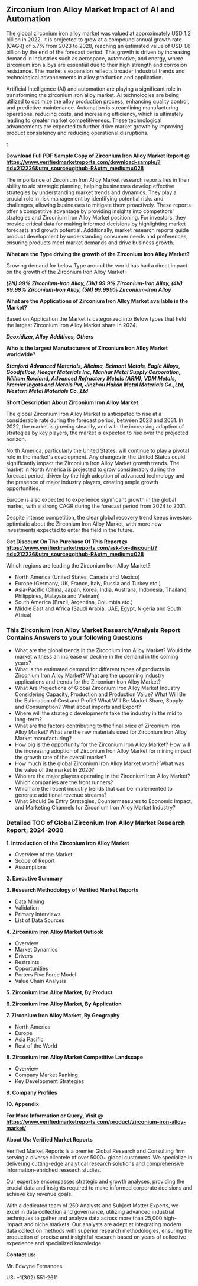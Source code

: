 <h2>Zirconium Iron Alloy Market Impact of AI and Automation</h2><p>The global zirconium iron alloy market was valued at approximately USD 1.2 billion in 2022. It is projected to grow at a compound annual growth rate (CAGR) of 5.7% from 2023 to 2028, reaching an estimated value of USD 1.6 billion by the end of the forecast period. This growth is driven by increasing demand in industries such as aerospace, automotive, and energy, where zirconium iron alloys are essential due to their high strength and corrosion resistance. The market's expansion reflects broader industrial trends and technological advancements in alloy production and application.</p><p>Artificial Intelligence (AI) and automation are playing a significant role in transforming the zirconium iron alloy market. AI technologies are being utilized to optimize the alloy production process, enhancing quality control, and predictive maintenance. Automation is streamlining manufacturing operations, reducing costs, and increasing efficiency, which is ultimately leading to greater market competitiveness. These technological advancements are expected to further drive market growth by improving product consistency and reducing operational disruptions.</p>t</p><p id="" class=""><strong>Download Full PDF Sample Copy of Zirconium Iron Alloy Market Report @ <a href="https://www.verifiedmarketreports.com/download-sample/?rid=212226&utm_source=github-R&utm_medium=028" target="_blank">https://www.verifiedmarketreports.com/download-sample/?rid=212226&utm_source=github-R&utm_medium=028</a></strong></p><p>The importance of&nbsp;Zirconium Iron Alloy Market research reports lies in their ability to aid strategic planning, helping businesses develop effective strategies by understanding market trends and dynamics. They play a crucial role in risk management by identifying potential risks and challenges, allowing businesses to mitigate them proactively. These reports offer a competitive advantage by providing insights into competitors' strategies and Zirconium Iron Alloy Market positioning. For investors, they provide critical data for making informed decisions by highlighting market forecasts and growth potential. Additionally, market research reports guide product development by understanding consumer needs and preferences, ensuring products meet market demands and drive business growth.</p><p><strong>What are the&nbsp;Type driving the growth of the Zirconium Iron Alloy Market?</strong></p><p id="" class="">Growing demand for below Type around the world has had a direct impact on the growth of the Zirconium Iron Alloy Market:</p><em><strong>(2N) 99% Zirconium-Iron Alloy, (3N) 99.9% Zirconium-Iron Alloy, (4N) 99.99% Zirconium-Iron Alloy, (5N) 99.999% Zirconium-Iron Alloy</strong></em></p><strong>What are the&nbsp;Applications&nbsp;of Zirconium Iron Alloy Market available in the Market?</strong></p><p id="" class="">Based on Application the Market is categorized into Below types that held the largest Zirconium Iron Alloy Market share In 2024.</p><em><strong>Deoxidizer, Alloy Additives, Others</strong></em></p><strong>Who is the largest Manufacturers of Zirconium Iron Alloy Market worldwide?</strong></p><p><em><strong>Stanford Advanced Materials, Alleima, Belmont Metals, Eagle Alloys, Goodfellow, Heeger Materials Inc, Manhar Metal Supply Corporation, William Rowland, Advanced Refractory Metals (ARM), VDM Metals, Premier Ingots and Metals Pvt, Jinzhou Haixin Metal Materials Co.,Ltd, Western Metal Materials Co.,Ltd</strong></em></p><p id="" class=""><strong>Short Description About Zirconium Iron Alloy Market:</strong></p><p>The global Zirconium Iron Alloy Market is anticipated to rise at a considerable rate during the forecast period, between 2023 and 2031. In 2022, the market is growing steadily, and with the increasing adoption of strategies by key players, the market is expected to rise over the projected horizon.</p><p>North America, particularly the United States, will continue to play a pivotal role in the market's development. Any changes in the United States could significantly impact the Zirconium Iron Alloy Market growth trends. The market in North America is projected to grow considerably during the forecast period, driven by the high adoption of advanced technology and the presence of major industry players, creating ample growth opportunities.</p><p>Europe is also expected to experience significant growth in the global market, with a strong CAGR during the forecast period from 2024 to 2031.</p><p>Despite intense competition, the clear global recovery trend keeps investors optimistic about the Zirconium Iron Alloy Market, with more new investments expected to enter the field in the future.</p><p id="" class=""><strong>Get Discount On The Purchase Of This Report @ <a href="https://www.verifiedmarketreports.com/ask-for-discount/?rid=212226&utm_source=github-R&utm_medium=028" target="_blank">https://www.verifiedmarketreports.com/ask-for-discount/?rid=212226&utm_source=github-R&utm_medium=028</a></strong></p>Which regions are leading the Zirconium Iron Alloy Market?</p><ul><li>North America (United States, Canada and Mexico)</li><li>Europe (Germany, UK, France, Italy, Russia and Turkey etc.)</li><li>Asia-Pacific (China, Japan, Korea, India, Australia, Indonesia, Thailand, Philippines, Malaysia and Vietnam)</li><li>South America (Brazil, Argentina, Columbia etc.)</li><li>Middle East and Africa (Saudi Arabia, UAE, Egypt, Nigeria and South Africa)</li></ul><h3 id="" class="">This Zirconium Iron Alloy Market Research/Analysis Report Contains Answers to your following Questions</h3><ul><li>What are the global trends in the Zirconium Iron Alloy Market? Would the market witness an increase or decline in the demand in the coming years?</li><li>What is the estimated demand for different types of products in Zirconium Iron Alloy Market? What are the upcoming industry applications and trends for the Zirconium Iron Alloy Market?</li><li>What Are Projections of Global Zirconium Iron Alloy Market Industry Considering Capacity, Production and Production Value? What Will Be the Estimation of Cost and Profit? What Will Be Market Share, Supply and Consumption? What about imports and Export?</li><li>Where will the strategic developments take the industry in the mid to long-term?</li><li>What are the factors contributing to the final price of Zirconium Iron Alloy Market? What are the raw materials used for Zirconium Iron Alloy Market manufacturing?</li><li>How big is the opportunity for the Zirconium Iron Alloy Market? How will the increasing adoption of Zirconium Iron Alloy Market for mining impact the growth rate of the overall market?</li><li>How much is the global Zirconium Iron Alloy Market worth? What was the value of the market In 2020?</li><li>Who are the major players operating in the Zirconium Iron Alloy Market? Which companies are the front runners?</li><li>Which are the recent industry trends that can be implemented to generate additional revenue streams?</li><li>What Should Be Entry Strategies, Countermeasures to Economic Impact, and Marketing Channels for Zirconium Iron Alloy Market Industry?</li></ul><h3 id="" class="">Detailed TOC of Global Zirconium Iron Alloy Market Research Report, 2024-2030</h3><p id="" class=""><strong>1. Introduction of the Zirconium Iron Alloy Market</strong></p><ul><li>Overview of the Market</li><li>Scope of Report</li><li>Assumptions</li></ul><p id="" class=""><strong>2. Executive Summary</strong></p><p id="" class=""><strong>3. Research Methodology of Verified Market Reports</strong></p><ul><li>Data Mining</li><li>Validation</li><li>Primary Interviews</li><li>List of Data Sources</li></ul><p id="" class=""><strong>4. Zirconium Iron Alloy Market Outlook</strong></p><ul><li>Overview</li><li>Market Dynamics</li><li>Drivers</li><li>Restraints</li><li>Opportunities</li><li>Porters Five Force Model</li><li>Value Chain Analysis</li></ul><p id="" class=""><strong>5. Zirconium Iron Alloy Market, By Product</strong></p><p id="" class=""><strong>6. Zirconium Iron Alloy Market, By Application</strong></p><p id="" class=""><strong>7. Zirconium Iron Alloy Market, By Geography</strong></p><ul><li>North America</li><li>Europe</li><li>Asia Pacific</li><li>Rest of the World</li></ul><p id="" class=""><strong>8. Zirconium Iron Alloy Market Competitive Landscape</strong></p><ul><li>Overview</li><li>Company Market Ranking</li><li>Key Development Strategies</li></ul><p id="" class=""><strong>9. Company Profiles</strong></p><p id="" class=""><strong>10. Appendix</strong></p><p id="" class=""><strong>For More Information or Query, Visit @ <a href="https://www.verifiedmarketreports.com/product/zirconium-iron-alloy-market/" target="_blank">https://www.verifiedmarketreports.com/product/zirconium-iron-alloy-market/</a></strong></p><p id="" class=""><strong>About Us: Verified Market Reports</strong></p><p id="" class="">Verified Market Reports is a premier Global Research and Consulting firm serving a diverse clientele of over 5000+ global customers. We specialize in delivering cutting-edge analytical research solutions and comprehensive information-enriched research studies.</p><p id="" class="">Our expertise encompasses strategic and growth analyses, providing the crucial data and insights required to make informed corporate decisions and achieve key revenue goals.</p><p id="" class="">With a dedicated team of 250 Analysts and Subject Matter Experts, we excel in data collection and governance, utilizing advanced industrial techniques to gather and analyze data across more than 25,000 high-impact and niche markets. Our analysts are adept at integrating modern data collection methods with superior research methodologies, ensuring the production of precise and insightful research based on years of collective experience and specialized knowledge.</p><p id="" class=""><strong>Contact us:</strong></p><p id="" class="">Mr. Edwyne Fernandes</p><p id="" class="">US: +1(302) 551-2611</p>